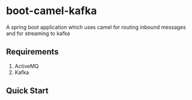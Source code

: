 # boot-camel-kafka
A spring boot application which uses camel for routing inbound messages and for streaming to kafka

## Requirements
1. ActiveMQ  
2. Kafka  

## Quick Start
